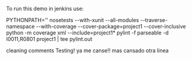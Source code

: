 To run this demo in jenkins use:

PYTHONPATH=''
nosetests --with-xunit --all-modules --traverse-namespace --with-coverage --cover-package=project1 --cover-inclusive
python -m coverage xml --include=project1*
pylint -f parseable -d I0011,R0801 project1 | tee pylint.out

cleaning comments
Testing!
ya me canse!!
mas cansado
otra linea
